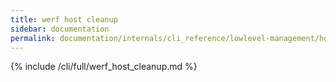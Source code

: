 ```yaml
---
title: werf host cleanup
sidebar: documentation
permalink: documentation/internals/cli_reference/lowlevel-management/host/cleanup.html
---
```


{% include /cli/full/werf_host_cleanup.md %}
